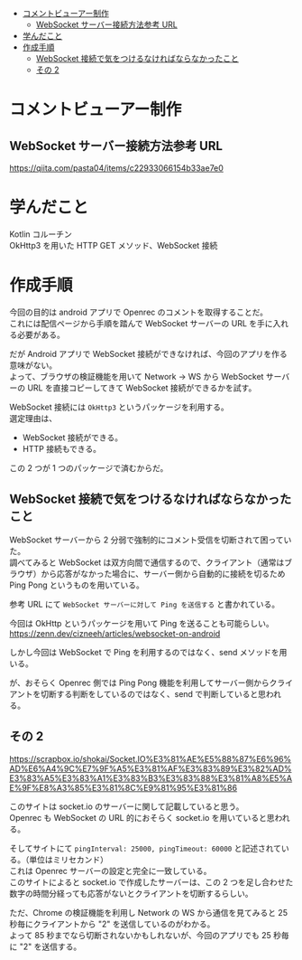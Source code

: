 - [コメントビューアー制作](#コメントビューアー制作)
    - [WebSocket サーバー接続方法参考 URL](#websocket-サーバー接続方法参考-url)
- [学んだこと](#学んだこと)
- [作成手順](#作成手順)
    - [WebSocket 接続で気をつけるなければならなかったこと](#websocket-接続で気をつけるなければならなかったこと)
    - [その 2](#その-2)

# コメントビューアー制作

## WebSocket サーバー接続方法参考 URL

https://qiita.com/pasta04/items/c22933066154b33ae7e0

# 学んだこと

Kotlin コルーチン  
OkHttp3 を用いた HTTP GET メソッド、WebSocket 接続

# 作成手順

今回の目的は android アプリで Openrec のコメントを取得することだ。  
これには配信ページから手順を踏んで WebSocket サーバーの URL を手に入れる必要がある。

だが Android アプリで WebSocket 接続ができなければ、今回のアプリを作る意味がない。  
よって、ブラウザの検証機能を用いて Network → WS から WebSocket サーバーの URL を直接コピーしてきて WebSocket 接続ができるかを試す。

WebSocket 接続には `OkHttp3` というパッケージを利用する。  
選定理由は、

- WebSocket 接続ができる。
- HTTP 接続もできる。

この 2 つが 1 つのパッケージで済むからだ。

## WebSocket 接続で気をつけるなければならなかったこと

WebSocket サーバーから 2 分弱で強制的にコメント受信を切断されて困っていた。  
調べてみると WebSocket は双方向間で通信するので、クライアント（通常はブラウザ）から応答がなかった場合に、サーバー側から自動的に接続を切るためPing Pong というものを用いている。

参考 URL にて `WebSocket サーバーに対して Ping を送信する` と書かれている。

今回は OkHttp というパッケージを用いて Ping を送ることも可能らしい。  
https://zenn.dev/cizneeh/articles/websocket-on-android


しかし今回は WebSocket で Ping を利用するのではなく、send メソッドを用いる。

が、おそらく Openrec 側では Ping Pong 機能を利用してサーバー側からクライアントを切断する判断をしているのではなく、send で判断していると思われる。

## その 2

https://scrapbox.io/shokai/Socket.IO%E3%81%AE%E5%88%87%E6%96%AD%E6%A4%9C%E7%9F%A5%E3%81%AF%E3%83%89%E3%82%AD%E3%83%A5%E3%83%A1%E3%83%B3%E3%83%88%E3%81%A8%E5%AE%9F%E8%A3%85%E3%81%8C%E9%81%95%E3%81%86

このサイトは socket.io のサーバーに関して記載していると思う。  
Openrec も WebSocket の URL 的におそらく socket.io を用いていると思われる。

そしてサイトにて `pingInterval: 25000, pingTimeout: 60000` と記述されている。（単位はミリセカンド）  
これは Openrec サーバーの設定と完全に一致している。  
このサイトによると socket.io で作成したサーバーは、この 2 つを足し合わせた数字の時間分経っても応答がないとクライアントを切断するらしい。

ただ、Chrome の検証機能を利用し Network の WS から通信を見てみると 25 秒毎にクライアントから "2" を送信しているのがわかる。  
よって 85 秒までなら切断されないかもしれないが、今回のアプリでも 25 秒毎に "2" を送信する。  